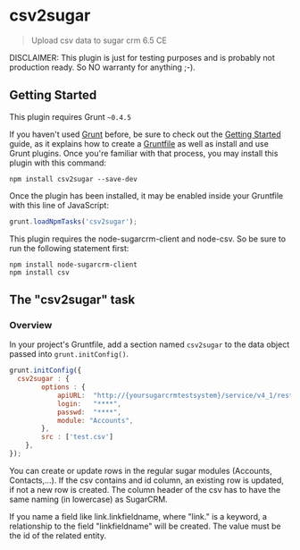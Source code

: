 # csv2sugar

> Upload csv data to sugar crm 6.5 CE

DISCLAIMER: This plugin is just for testing purposes and is probably not production ready. So NO warranty for anything ;-).

## Getting Started
This plugin requires Grunt `~0.4.5`

If you haven't used [Grunt](http://gruntjs.com/) before, be sure to check out the [Getting Started](http://gruntjs.com/getting-started) guide, as it explains how to create a [Gruntfile](http://gruntjs.com/sample-gruntfile) as well as install and use Grunt plugins. Once you're familiar with that process, you may install this plugin with this command:

```shell
npm install csv2sugar --save-dev
```

Once the plugin has been installed, it may be enabled inside your Gruntfile with this line of JavaScript:

```js
grunt.loadNpmTasks('csv2sugar');
```

This plugin requires the node-sugarcrm-client and node-csv. So be sure to run the following statement first:

```shell
npm install node-sugarcrm-client
npm install csv
```



## The "csv2sugar" task

### Overview
In your project's Gruntfile, add a section named `csv2sugar` to the data object passed into `grunt.initConfig()`.

```js
grunt.initConfig({
  csv2sugar : {
		options : {
			apiURL:  "http://{yoursugarcrmtestsystem}/service/v4_1/rest.php",
			login:   "****",
			passwd:  "****",
			module: "Accounts",
		},
		src : ['test.csv']
	},
});
```

You can create or update rows in the regular sugar modules (Accounts, Contacts,...).
If the csv contains and id column, an existing row is updated, if not a new row is created.
The column header of the csv has to have the same naming (in lowercase) as SugarCRM.

If you name a field like link.linkfieldname, where "link." is a keyword, a relationship to the field "linkfieldname" will be created.
The value must be the id of the related entity.
